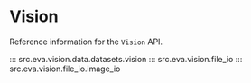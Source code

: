 # Vision

Reference information for the `Vision` API.

::: src.eva.vision.data.datasets.vision
::: src.eva.vision.file_io
::: src.eva.vision.file_io.image_io

